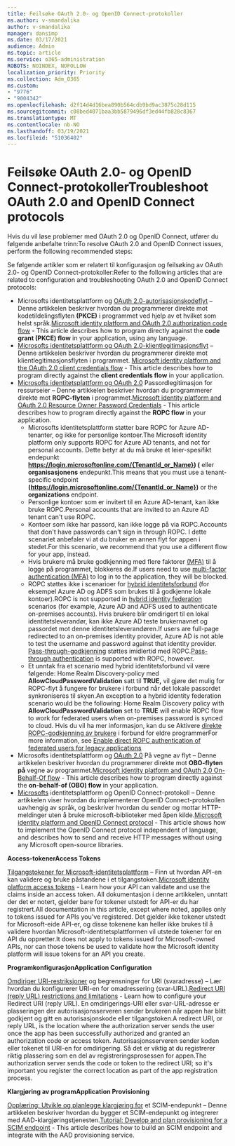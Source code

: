 ```yaml
---
title: Feilsøke OAuth 2.0- og OpenID Connect-protokoller
ms.author: v-smandalika
author: v-smandalika
manager: dansimp
ms.date: 03/17/2021
audience: Admin
ms.topic: article
ms.service: o365-administration
ROBOTS: NOINDEX, NOFOLLOW
localization_priority: Priority
ms.collection: Adm_O365
ms.custom:
- "9776"
- "9004342"
ms.openlocfilehash: d2f14d4d16bea890b564cdb9bd9ac3875c28d115
ms.sourcegitcommit: c08bed4071baa3bb5879496df3ed44fb828c8367
ms.translationtype: MT
ms.contentlocale: nb-NO
ms.lasthandoff: 03/19/2021
ms.locfileid: "51036402"
---
```

# <a name="troubleshoot-oauth-20-and-openid-connect-protocols"></a><span data-ttu-id="4e726-102">Feilsøke OAuth 2.0- og OpenID Connect-protokoller</span><span class="sxs-lookup"><span data-stu-id="4e726-102">Troubleshoot OAuth 2.0 and OpenID Connect protocols</span></span>

<span data-ttu-id="4e726-103">Hvis du vil løse problemer med OAuth 2.0 og OpenID Connect, utfører du følgende anbefalte trinn:</span><span class="sxs-lookup"><span data-stu-id="4e726-103">To resolve OAuth 2.0 and OpenID Connect issues, perform the following recommended steps:</span></span>

<span data-ttu-id="4e726-104">Se følgende artikler som er relatert til konfigurasjon og feilsøking av OAuth 2.0- og OpenID Connect-protokoller:</span><span class="sxs-lookup"><span data-stu-id="4e726-104">Refer to the following articles that are related to configuration and troubleshooting OAuth 2.0 and OpenID Connect protocols:</span></span>

- <span data-ttu-id="4e726-105">Microsofts identitetsplattform og [OAuth 2.0-autorisasjonskodeflyt](https://docs.microsoft.com/azure/active-directory/develop/v2-oauth2-auth-code-flow) – Denne artikkelen beskriver hvordan du programmerer direkte mot kodetildelingsflyten **(PKCE)** i programmet ved hjelp av et hvilket som helst språk.</span><span class="sxs-lookup"><span data-stu-id="4e726-105">[Microsoft identity platform and OAuth 2.0 authorization code flow](https://docs.microsoft.com/azure/active-directory/develop/v2-oauth2-auth-code-flow) - This article describes how to program directly against the **code grant (PKCE) flow** in your application, using any language.</span></span>
- <span data-ttu-id="4e726-106">[Microsofts identitetsplattform og OAuth 2.0-klientlegitimasjonsflyt](https://docs.microsoft.com/azure/active-directory/develop/v2-oauth2-client-creds-grant-flow) – Denne artikkelen beskriver hvordan du programmerer direkte mot klientlegitimasjonsflyten i programmet. </span><span class="sxs-lookup"><span data-stu-id="4e726-106">[Microsoft identity platform and the OAuth 2.0 client credentials flow](https://docs.microsoft.com/azure/active-directory/develop/v2-oauth2-client-creds-grant-flow) - This article describes how to program directly against the **client credentials flow** in your application.</span></span>
- <span data-ttu-id="4e726-107">[Microsofts identitetsplattform og OAuth 2.0](https://docs.microsoft.com/azure/active-directory/develop/v2-oauth-ropc) Passordlegitimasjon for ressurseier – Denne artikkelen beskriver hvordan du programmerer direkte mot **ROPC-flyten** i programmet.</span><span class="sxs-lookup"><span data-stu-id="4e726-107">[Microsoft identity platform and OAuth 2.0 Resource Owner Password Credentials](https://docs.microsoft.com/azure/active-directory/develop/v2-oauth-ropc) - This article describes how to program directly against the **ROPC flow** in your application.</span></span>
    - <span data-ttu-id="4e726-108">Microsofts identitetsplattform støtter bare ROPC for Azure AD-tenanter, og ikke for personlige kontoer.</span><span class="sxs-lookup"><span data-stu-id="4e726-108">The Microsoft identity platform only supports ROPC for Azure AD tenants, and not for personal accounts.</span></span> <span data-ttu-id="4e726-109">Dette betyr at du må bruke et leier-spesifikt endepunkt **https://login.microsoftonline.com/{TenantId_or_Name}) (** eller **organisasjonens** endepunkt.</span><span class="sxs-lookup"><span data-stu-id="4e726-109">This means that you must use a tenant-specific endpoint **(https://login.microsoftonline.com/{TenantId_or_Name})** or the **organizations** endpoint.</span></span>
    - <span data-ttu-id="4e726-110">Personlige kontoer som er invitert til en Azure AD-tenant, kan ikke bruke ROPC.</span><span class="sxs-lookup"><span data-stu-id="4e726-110">Personal accounts that are invited to an Azure AD tenant can't use ROPC.</span></span>
    - <span data-ttu-id="4e726-111">Kontoer som ikke har passord, kan ikke logge på via ROPC.</span><span class="sxs-lookup"><span data-stu-id="4e726-111">Accounts that don't have passwords can't sign in through ROPC.</span></span> <span data-ttu-id="4e726-112">I dette scenariet anbefaler vi at du bruker en annen flyt for appen i stedet.</span><span class="sxs-lookup"><span data-stu-id="4e726-112">For this scenario, we recommend that you use a different flow for your app, instead.</span></span>
    - <span data-ttu-id="4e726-113">Hvis brukere må bruke godkjenning med flere faktorer [(MFA)](https://docs.microsoft.com/azure/active-directory/authentication/concept-mfa-howitworks) til å logge på programmet, blokkeres de.</span><span class="sxs-lookup"><span data-stu-id="4e726-113">If users need to use [multi-factor authentication (MFA)](https://docs.microsoft.com/azure/active-directory/authentication/concept-mfa-howitworks) to log in to the application, they will be blocked.</span></span>
    - <span data-ttu-id="4e726-114">ROPC støttes ikke i scenarioer for [hybrid identitetsforbund](https://docs.microsoft.com/azure/active-directory/hybrid/whatis-fed) (for eksempel Azure AD og ADFS som brukes til å godkjenne lokale kontoer).</span><span class="sxs-lookup"><span data-stu-id="4e726-114">ROPC is not supported in [hybrid identity federation](https://docs.microsoft.com/azure/active-directory/hybrid/whatis-fed) scenarios (for example, Azure AD and ADFS used to authenticate on-premises accounts).</span></span> <span data-ttu-id="4e726-115">Hvis brukere blir omdirigert til en lokal identitetsleverandør, kan ikke Azure AD teste brukernavnet og passordet mot denne identitetsleverandøren.</span><span class="sxs-lookup"><span data-stu-id="4e726-115">If users are full-page redirected to an on-premises identity provider, Azure AD is not able to test the username and password against that identity provider.</span></span> <span data-ttu-id="4e726-116">[Pass-through-godkjenning](https://docs.microsoft.com/azure/active-directory/hybrid/how-to-connect-pta) støttes imidlertid med ROPC.</span><span class="sxs-lookup"><span data-stu-id="4e726-116">[Pass-through authentication](https://docs.microsoft.com/azure/active-directory/hybrid/how-to-connect-pta) is supported with ROPC, however.</span></span>
    - <span data-ttu-id="4e726-117">Et unntak fra et scenario med hybrid identitetsforbund vil være følgende: Home Realm Discovery-policy med **AllowCloudPasswordValidation** satt til **TRUE,** vil gjøre det mulig for ROPC-flyt å fungere for brukere i forbund når det lokale passordet synkroniseres til skyen.</span><span class="sxs-lookup"><span data-stu-id="4e726-117">An exception to a hybrid identity federation scenario would be the following: Home Realm Discovery policy with **AllowCloudPasswordValidation** set to **TRUE** will enable ROPC flow to work for federated users when on-premises password is synced to cloud.</span></span> <span data-ttu-id="4e726-118">Hvis du vil ha mer informasjon, kan du se Aktivere [direkte ROPC-godkjenning av brukere](https://docs.microsoft.com/azure/active-directory/manage-apps/configure-authentication-for-federated-users-portal#enable-direct-ropc-authentication-of-federated-users-for-legacy-applications) i forbund for eldre programmer</span><span class="sxs-lookup"><span data-stu-id="4e726-118">For more information, see [Enable direct ROPC authentication of federated users for legacy applications](https://docs.microsoft.com/azure/active-directory/manage-apps/configure-authentication-for-federated-users-portal#enable-direct-ropc-authentication-of-federated-users-for-legacy-applications)</span></span> 
- <span data-ttu-id="4e726-119">Microsofts identitetsplattform og [OAuth 2.0](https://docs.microsoft.com/azure/active-directory/develop/v2-oauth2-on-behalf-of-flow) På vegne av flyt – Denne artikkelen beskriver hvordan du programmerer direkte mot **OBO-flyten på** vegne av programmet.</span><span class="sxs-lookup"><span data-stu-id="4e726-119">[Microsoft identity platform and OAuth 2.0 On-Behalf-Of flow](https://docs.microsoft.com/azure/active-directory/develop/v2-oauth2-on-behalf-of-flow) - This article describes how to program directly against the **on-behalf-of (OBO) flow** in your application.</span></span>
- <span data-ttu-id="4e726-120">[Microsofts](https://docs.microsoft.com/azure/active-directory/develop/v2-protocols-oidc) identitetsplattform og OpenID Connect-protokoll – Denne artikkelen viser hvordan du implementerer OpenID Connect-protokollen uavhengig av språk, og beskriver hvordan du sender og mottar HTTP-meldinger uten å bruke microsoft-biblioteker med åpen kilde.</span><span class="sxs-lookup"><span data-stu-id="4e726-120">[Microsoft identity platform and OpenID Connect protocol](https://docs.microsoft.com/azure/active-directory/develop/v2-protocols-oidc) - This article shows how to implement the OpenID Connect protocol independent of language, and describes how to send and receive HTTP messages without using any Microsoft open-source libraries.</span></span>

<span data-ttu-id="4e726-121">**Access-tokener**</span><span class="sxs-lookup"><span data-stu-id="4e726-121">**Access Tokens**</span></span>

<span data-ttu-id="4e726-122">[Tilgangstokener for Microsoft-identitetsplattform](https://docs.microsoft.com/azure/active-directory/develop/access-tokens) – Finn ut hvordan API-en kan validere og bruke påstandene i et tilgangstoken.</span><span class="sxs-lookup"><span data-stu-id="4e726-122">[Microsoft identity platform access tokens](https://docs.microsoft.com/azure/active-directory/develop/access-tokens) - Learn how your API can validate and use the claims inside an access token.</span></span> <span data-ttu-id="4e726-123">All dokumentasjon i denne artikkelen, unntatt der det er notert, gjelder bare for tokener utstedt for API-er du har registrert.</span><span class="sxs-lookup"><span data-stu-id="4e726-123">All documentation in this article, except where noted, applies only to tokens issued for APIs you've registered.</span></span> <span data-ttu-id="4e726-124">Det gjelder ikke tokener utstedt for Microsoft-eide API-er, og disse tokenene kan heller ikke brukes til å validere hvordan Microsoft-identitetsplattformen vil utstede tokener for en API du oppretter.</span><span class="sxs-lookup"><span data-stu-id="4e726-124">It does not apply to tokens issued for Microsoft-owned APIs, nor can those tokens be used to validate how the Microsoft identity platform will issue tokens for an API you create.</span></span>

<span data-ttu-id="4e726-125">**Programkonfigurasjon**</span><span class="sxs-lookup"><span data-stu-id="4e726-125">**Application Configuration**</span></span>

<span data-ttu-id="4e726-126">[Omdiriger URI-restriksjoner](https://docs.microsoft.com/azure/active-directory/develop/reply-url) og begrensninger for URI (svaradresse) – Lær hvordan du konfigurerer URI-en for omadressering (svar-URL).</span><span class="sxs-lookup"><span data-stu-id="4e726-126">[Redirect URI (reply URL) restrictions and limitations](https://docs.microsoft.com/azure/active-directory/develop/reply-url) - Learn how to configure your Redirect URI (reply URL).</span></span> <span data-ttu-id="4e726-127">En omdirigerings-URI eller svar-URL-adresse er plasseringen der autorisasjonsserveren sender brukeren når appen har blitt godkjent og gitt en autorisasjonskode eller tilgangstoken.</span><span class="sxs-lookup"><span data-stu-id="4e726-127">A redirect URI, or reply URL, is the location where the authorization server sends the user once the app has been successfully authorized and granted an authorization code or access token.</span></span> <span data-ttu-id="4e726-128">Autorisasjonsserveren sender koden eller tokenet til URI-en for omdirigering. Så det er viktig at du registrerer riktig plassering som en del av registreringsprosessen for appen.</span><span class="sxs-lookup"><span data-stu-id="4e726-128">The authorization server sends the code or token to the redirect URI; so it's important you register the correct location as part of the app registration process.</span></span>

<span data-ttu-id="4e726-129">**Klargjøring av program**</span><span class="sxs-lookup"><span data-stu-id="4e726-129">**Application Provisioning**</span></span>

<span data-ttu-id="4e726-130">[Opplæring: Utvikle og planlegge klargjøring for](https://docs.microsoft.com/azure/active-directory/app-provisioning/use-scim-to-provision-users-and-groups) et SCIM-endepunkt – Denne artikkelen beskriver hvordan du bygger et SCIM-endepunkt og integrerer med AAD-klargjøringstjenesten.</span><span class="sxs-lookup"><span data-stu-id="4e726-130">[Tutorial: Develop and plan provisioning for a SCIM endpoint](https://docs.microsoft.com/azure/active-directory/app-provisioning/use-scim-to-provision-users-and-groups) - This article describes how to build an SCIM endpoint and integrate with the AAD provisioning service.</span></span>


